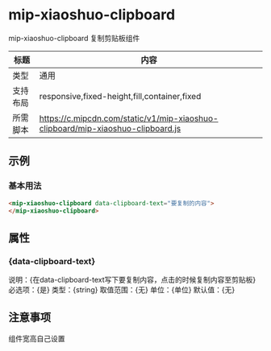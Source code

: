 # mip-xiaoshuo-clipboard

mip-xiaoshuo-clipboard 复制剪贴板组件

标题|内容
----|----
类型|通用
支持布局|responsive,fixed-height,fill,container,fixed
所需脚本|https://c.mipcdn.com/static/v1/mip-xiaoshuo-clipboard/mip-xiaoshuo-clipboard.js

## 示例

### 基本用法
```html
<mip-xiaoshuo-clipboard data-clipboard-text="要复制的内容">
</mip-xiaoshuo-clipboard>
```

## 属性

### {data-clipboard-text}

说明：{在data-clipboard-text写下要复制内容，点击的时候复制内容至剪贴板}
必选项：{是}
类型：{string}
取值范围：{无}
单位：{单位}
默认值：{无}

## 注意事项
组件宽高自己设置
